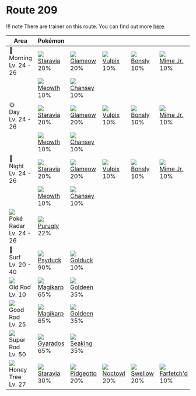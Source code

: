 # Route 209

!!! note
    There are trainer on this route. You can find out more [here](../../trainer_changes/route_209/).


Area                                         | Pokémon                       | &nbsp;                         | &nbsp;                       | &nbsp;                       | &nbsp;                          | &nbsp;
---                                          | ---                           | ---                            | ---                          | ---                          | ---                             | ---
🌅<br>Morning<br>Lv. 24 - 26                  | ![][397]<br>[Staravia]<br>20% | ![][431]<br>[Glameow]<br>20%   | ![][037]<br>[Vulpix]<br>10%  | ![][438]<br>[Bonsly]<br>10%  | ![][439]<br>[Mime Jr.]<br>10%   | ![][209]<br>[Snubbull]<br>10%
&nbsp;                                       | ![][052]<br>[Meowth]<br>10%   | ![][113]<br>[Chansey]<br>10%   | &nbsp;                       | &nbsp;                       | &nbsp;                          | &nbsp;
🌞<br>Day<br>Lv. 24 - 26                      | ![][397]<br>[Staravia]<br>20% | ![][431]<br>[Glameow]<br>20%   | ![][037]<br>[Vulpix]<br>10%  | ![][438]<br>[Bonsly]<br>10%  | ![][439]<br>[Mime Jr.]<br>10%   | ![][209]<br>[Snubbull]<br>10%
&nbsp;                                       | ![][052]<br>[Meowth]<br>10%   | ![][113]<br>[Chansey]<br>10%   | &nbsp;                       | &nbsp;                       | &nbsp;                          | &nbsp;
🌙<br>Night<br>Lv. 24 - 26                    | ![][397]<br>[Staravia]<br>20% | ![][431]<br>[Glameow]<br>20%   | ![][037]<br>[Vulpix]<br>10%  | ![][438]<br>[Bonsly]<br>10%  | ![][439]<br>[Mime Jr.]<br>10%   | ![][209]<br>[Snubbull]<br>10%
&nbsp;                                       | ![][052]<br>[Meowth]<br>10%   | ![][113]<br>[Chansey]<br>10%   | &nbsp;                       | &nbsp;                       | &nbsp;                          | &nbsp;
![][poke-radar]<br>Poké Radar<br>Lv. 24 - 26 | ![][432]<br>[Purugly]<br>22%  | &nbsp;                         | &nbsp;                       | &nbsp;                       | &nbsp;                          | &nbsp;
🌊<br>Surf<br>Lv. 20 - 40                     | ![][054]<br>[Psyduck]<br>90%  | ![][055]<br>[Golduck]<br>10%   | &nbsp;                       | &nbsp;                       | &nbsp;                          | &nbsp;
![][old-rod]<br>Old Rod<br>Lv. 10            | ![][129]<br>[Magikarp]<br>65% | ![][118]<br>[Goldeen]<br>35%   | &nbsp;                       | &nbsp;                       | &nbsp;                          | &nbsp;
![][good-rod]<br>Good Rod<br>Lv. 25          | ![][129]<br>[Magikarp]<br>65% | ![][118]<br>[Goldeen]<br>35%   | &nbsp;                       | &nbsp;                       | &nbsp;                          | &nbsp;
![][super-rod]<br>Super Rod<br>Lv. 50        | ![][130]<br>[Gyarados]<br>65% | ![][119]<br>[Seaking]<br>35%   | &nbsp;                       | &nbsp;                       | &nbsp;                          | &nbsp;
![][honey]<br>Honey Tree<br>Lv. 27           | ![][397]<br>[Staravia]<br>30% | ![][017]<br>[Pidgeotto]<br>20% | ![][164]<br>[Noctowl]<br>20% | ![][277]<br>[Swellow]<br>20% | ![][083]<br>[Farfetch'd]<br>10% | &nbsp;

[Pidgeotto]: ../../pokemon_changes/017/
[Vulpix]: ../../pokemon_changes/037/
[Meowth]: ../../pokemon_changes/052/
[Psyduck]: ../../pokemon_changes/054/
[Golduck]: ../../pokemon_changes/055/
[Farfetch'd]: ../../pokemon_changes/083/
[Chansey]: ../../pokemon_changes/113/
[Goldeen]: ../../pokemon_changes/118/
[Seaking]: ../../pokemon_changes/119/
[Magikarp]: ../../pokemon_changes/129/
[Gyarados]: ../../pokemon_changes/130/
[Noctowl]: ../../pokemon_changes/164/
[Snubbull]: ../../pokemon_changes/209/
[Swellow]: ../../pokemon_changes/277/
[Staravia]: ../../pokemon_changes/397/
[Glameow]: ../../pokemon_changes/431/
[Purugly]: ../../pokemon_changes/432/
[Bonsly]: ../../pokemon_changes/438/
[Mime Jr.]: ../../pokemon_changes/439/
[good-rod]: ../img/items/good-rod.png
[honey]: ../img/items/honey.png
[old-rod]: ../img/items/old-rod.png
[poke-radar]: ../img/items/poke-radar.png
[super-rod]: ../img/items/super-rod.png
[017]: ../img/pokemon/017.png
[037]: ../img/pokemon/037.png
[052]: ../img/pokemon/052.png
[054]: ../img/pokemon/054.png
[055]: ../img/pokemon/055.png
[083]: ../img/pokemon/083.png
[113]: ../img/pokemon/113.png
[118]: ../img/pokemon/118.png
[119]: ../img/pokemon/119.png
[129]: ../img/pokemon/129.png
[130]: ../img/pokemon/130.png
[164]: ../img/pokemon/164.png
[209]: ../img/pokemon/209.png
[277]: ../img/pokemon/277.png
[397]: ../img/pokemon/397.png
[431]: ../img/pokemon/431.png
[432]: ../img/pokemon/432.png
[438]: ../img/pokemon/438.png
[439]: ../img/pokemon/439.png
